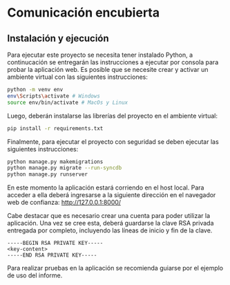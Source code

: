 # Comunicación encubierta

## Instalación y ejecución

Para ejecutar este proyecto se necesita tener instalado Python, a continucación se entregarán las instrucciones a ejecutar por consola para probar la aplicación web. Es posible que se necesite crear y activar un ambiente virtual con las siguientes instrucciones:

```bash
python -m venv env
env\Scripts\activate # Windows
source env/bin/activate # MacOs y Linux
```

Luego, deberán instalarse las librerías del proyecto en el ambiente virtual:

```bash
pip install -r requirements.txt
```

Finalmente, para ejecutar el proyecto con seguridad se deben ejecutar las siguientes instrucciones:

```bash
python manage.py makemigrations
python manage.py migrate --run-syncdb
python manage.py runserver
```

En este momento la aplicación estará corriendo en el host local. Para acceder a ella deberá ingresarse a la siguiente dirección en el navegador web de confianza: http://127.0.0.1:8000/

Cabe destacar que es necesario crear una cuenta para poder utilizar la aplicación. Una vez se cree esta, deberá guardarse la clave RSA privada entregada por completo, incluyendo las líneas de inicio y fin de la clave.

```text
-----BEGIN RSA PRIVATE KEY-----
<key-content>
-----END RSA PRIVATE KEY-----
```

Para realizar pruebas en la aplicación se recomienda guiarse por el ejemplo de uso del informe.
